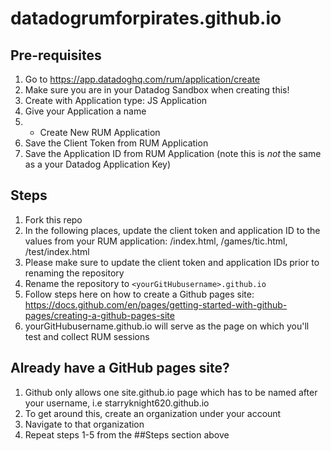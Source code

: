 # datadogrumforpirates.github.io

## Pre-requisites

1. Go to https://app.datadoghq.com/rum/application/create
2.   Make sure you are in your Datadog Sandbox when creating this! 
3. Create with Application type: JS Application
4. Give your Application a name
5. + Create New RUM Application
6. Save the Client Token from RUM Application
7. Save the Application ID from RUM Application (note this is _*not*_ the same as a your Datadog Application Key)

## Steps
1. Fork this repo
2. In the following places, update the client token and application ID to the values from your RUM application: /index.html, /games/tic.html, /test/index.html
3. Please make sure to update the client token and application IDs prior to renaming the repository
4. Rename the repository to `<yourGitHubusername>.github.io`
5. Follow steps here on how to create a Github pages site: https://docs.github.com/en/pages/getting-started-with-github-pages/creating-a-github-pages-site
6. yourGitHubusername.github.io will serve as the page on which you'll test and collect RUM sessions

## Already have a GitHub pages site?
1. Github only allows one site.github.io page which has to be named after your username, i.e starryknight620.github.io
2. To get around this, create an organization under your account
3. Navigate to that organization
4. Repeat steps 1-5 from the ##Steps section above
